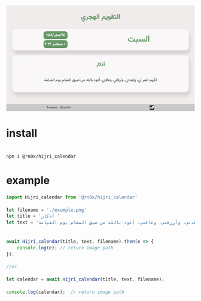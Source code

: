 ![preview|690x388](/screenshots/example.png)
<br>


# install 

```bash

npm i @rn0x/hijri_calendar

```
# example


```js
import Hijri_calendar from '@rn0x/hijri_calendar'

let filename = './example.png'
let title = 'أذكار '
let text = 'اللّهم اغفر لي، وإهدني، وأرزقني، وعافني، أعوذ بالله من ضيق المقام يوم القيامة'


await Hijri_calendar(title, text, filename).then(e => {
    console.log(e); // return image path
});

//or

let calendar = await Hijri_calendar(title, text, filename);

console.log(calendar);  // return image path

```


